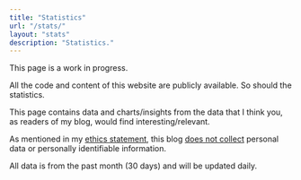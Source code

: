 ```yaml
---
title: "Statistics"
url: "/stats/"
layout: "stats"
description: "Statistics."
---
```


This page is a work in progress.

All the code and content of this website are publicly available. So should the statistics.

This page contains data and charts/insights from the data that I think you, as readers of my blog, would find interesting/relevant.

As mentioned in my [ethics statement](/about/#ethics-statement), this blog [does not collect](https://plausible.io/privacy-focused-web-analytics) personal data or personally identifiable information.

All data is from the past month (30 days) and will be updated daily.
